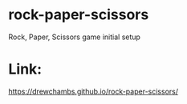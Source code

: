 # rock-paper-scissors

Rock, Paper, Scissors game initial setup

# Link: 
https://drewchambs.github.io/rock-paper-scissors/
